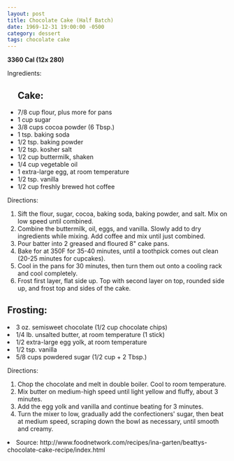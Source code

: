 ```yaml
---
layout: post
title: Chocolate Cake (Half Batch)
date: 1969-12-31 19:00:00 -0500
category: dessert
tags: chocolate cake
---
```

<b>3360 Cal (12x 280)</b>
<p>Ingredients:</p><ul>
<h2>Cake:</h2>
<li>7/8 cup	flour, plus more for pans</li>
<li>1 cup	sugar</li>
<li>3/8 cups	cocoa powder (6 Tbsp.)</li>
<li>1 tsp.	baking soda</li>
<li>1/2 tsp.	baking powder</li>
<li>1/2 tsp.	kosher salt</li>
<li>1/2 cup	buttermilk, shaken</li>
<li>1/4 cup	vegetable oil</li>
<li>1	extra-large egg, at room temperature</li>
<li>1/2 tsp.	vanilla</li>
<li>1/2 cup	freshly brewed hot coffee</li>
</ul>
<p>Directions:</p>
<ol>
<li>Sift the flour, sugar, cocoa, baking soda, baking powder, and salt.  Mix on low speed until combined.</li>
<li>Combine the buttermilk, oil, eggs, and vanilla.  Slowly add to dry ingredients while mixing.  Add coffee and mix until just combined.</li>
<li>Pour batter into 2 greased and floured 8" cake pans.</li>
<li>Bake for at 350F for 35-40 minutes, until a toothpick comes out clean (20-25 minutes for cupcakes).</li>
<li>Cool in the pans for 30 minutes, then turn them out onto a cooling rack and cool completely.</li>
<li>Frost first layer, flat side up.  Top with second layer on top, rounded side up, and frost top and sides of the cake.</li>
</ol>
<h2>Frosting:</h2>
<li>3 oz.	semisweet chocolate (1/2 cup chocolate chips)</li>
<li>1/4 lb.	unsalted butter, at room temperature (1 stick)</li>
<li>1/2	extra-large egg yolk, at room temperature</li>
<li>1/2 tsp.	vanilla</li>
<li>5/8 cups	powdered sugar (1/2 cup + 2 Tbsp.)</li>
</ul>
<p>Directions:</p>
<ol>
<li>Chop the chocolate and melt in double boiler.  Cool to room temperature.</li>
<li>Mix butter on medium-high speed until light yellow and fluffy, about 3 minutes.</li>
<li>Add the egg yolk and vanilla and continue beating for 3 minutes.</li>
<li>Turn the mixer to low, gradually add the confectioners' sugar, then beat at medium speed, scraping down the bowl as necessary, until smooth and creamy.</li>
</ol>
<li>Source: http://www.foodnetwork.com/recipes/ina-garten/beattys-chocolate-cake-recipe/index.html </li>
